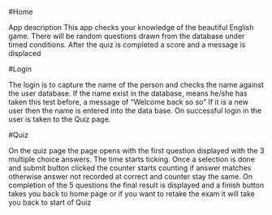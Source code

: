 #Home

App description
This app checks your knowledge of the beautiful English game. There will be random questions drawn from the database under timed conditions.
After the quiz is completed a score and a message is displaced

#Login

The login is to capture the name of the person and checks the name against the user database. If the name exist in the database, means he/she has taken this test before, a message of “Welcome back so so”
If it is a new user then the name is entered into the data base.
On successful login in the user is taken to the Quiz page.

#Quiz

On  the quiz page the page opens with the first question displayed with the 3 multiple choice answers. The time starts ticking. Once a selection is done and submit button clicked the counter starts counting if answer matches otherwise answer not recorded at correct and  counter stay the same.
On completion of the 5 questions the final result is displayed and a finish button takes you back to home page or if you want to retake the exam it will take  you back to start of  Quiz

